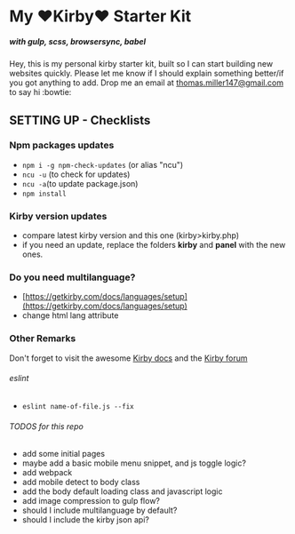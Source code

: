 # My :heart:Kirby:heart: Starter Kit

##### *with gulp, scss, browsersync, babel*
Hey, this is my personal kirby starter kit, built so I can start building new websites quickly. Please let me know if I should explain something better/if you got anything to add. Drop me an email at thomas.miller147@gmail.com to say hi :bowtie:

## SETTING UP - Checklists

### Npm packages updates
- `npm i -g npm-check-updates` (or alias "ncu")
- `ncu -u` (to check for updates)
- `ncu -a`(to update package.json)
- `npm install`

### Kirby version updates
- compare latest kirby version and this one (kirby>kirby.php)
- if you need an update, replace the folders **kirby** and **panel** with the new ones.

### Do you need multilanguage?
- [https://getkirby.com/docs/languages/setup](https://getkirby.com/docs/languages/setup)
- change html lang attribute

### Other Remarks

Don't forget to visit the awesome [Kirby docs](https://getkirby.com/docs/languages/setup) and the [Kirby forum](https://forum.getkirby.com/)

###### eslint
- `eslint name-of-file.js --fix`

###### TODOS for this repo
- add some initial pages
- maybe add a basic mobile menu snippet, and js toggle logic?
- add webpack
- add mobile detect to body class
- add the body default loading class and javascript logic
- add image compression to gulp flow?
- should I include multilanguage by default?
- should I include the kirby json api?
